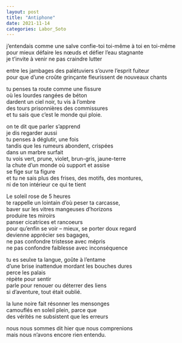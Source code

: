 ```yaml
---
layout: post
title: "Antiphone"
date: 2021-11-14
categories: Labor_Soto
---
```


j’entendais comme une salve confie-toi toi-même à toi en toi-même  
pour mieux défaire les nœuds et défier l’eau stagnante  
je t’invite à venir ne pas craindre lutter

entre les jambages des palétuviers s’ouvre l’esprit fuiteur   
pour que d’une croûte grinçante fleurissent de nouveaux chants

tu penses ta route comme une fissure  
où les lourdes rangées de béton   
dardent un ciel noir, tu vis à l’ombre   
des tours prisonnières des commissures   
et tu sais que c’est le monde qui ploie.

on te dit que parler s’apprend   
je dis regarder aussi  
tu penses à déglutir, une fois   
tandis que les rumeurs abondent, crispées  
dans un marbre surfait  
tu vois vert, prune, violet, brun-gris, jaune-terre  
la chute d’un monde où support et assise   
se fige sur ta figure  
et tu ne sais plus des frises, des motifs, des montures,  
ni de ton intérieur ce qui te tient

Le soleil rose de 5 heures   
te rappelle un lointain d’où peser ta carcasse,   
baver sur les vitres mangeuses d’horizons  
produire tes miroirs  
panser cicatrices et rancoeurs  
pour qu’enfin se voir – mieux, se porter doux regard  
devienne apprécier ses bagages,  
ne pas confondre tristesse avec mépris  
ne pas confondre faiblesse avec inconséquence

tu es seulxe ta langue, goûte à l’entame  
d’une brise inattendue mordant les bouches dures  
perce les palais  
répète pour sentir  
parle pour renouer ou déterrer des liens   
si d’aventure, tout était oublié.

la lune noire fait résonner les mensonges  
camouflés en soleil plein, parce que   
des vérités ne subsistent que les erreurs

nous nous sommes dit hier que nous comprenions  
mais nous n’avons encore rien entendu. 	
